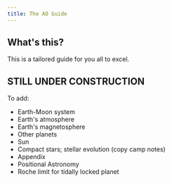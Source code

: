 ```yaml
---
title: The AO Guide
---
```


## What's this?

This is a tailored guide for you all to excel.

## STILL UNDER CONSTRUCTION

To add:

- Earth-Moon system
- Earth's atmosphere
- Earth's magnetosphere
- Other planets
- Sun
- Compact stars; stellar evolution (copy camp notes)
- Appendix
- Positional Astronomy
- Roche limit for tidally locked planet
